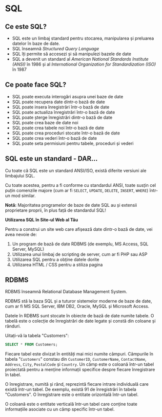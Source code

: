 # SQL

## Ce este SQL?

- SQL este un limbaj standard pentru stocarea, manipularea și preluarea datelor în baze de date.
- SQL înseamnă *Structured Query Language*
- SQL îți permite să accesezi și să manipulezi bazele de date
- SQL a devenit un standard al *American National Standards Institute (ANSI)* în 1986 și al *International Organization for Standardization (ISO)* în 1987

## Ce poate face SQL?

- SQL poate executa interogări asupra unei baze de date
- SQL poate recupera date dintr-o bază de date
- SQL poate insera înregistrări într-o bază de date
- SQL poate actualiza înregistrări într-o bază de date
- SQL poate șterge înregistrări dintr-o bază de date
- SQL poate crea baze de date noi
- SQL poate crea tabele noi într-o bază de date
- SQL poate crea proceduri stocate într-o bază de date
- SQL poate crea vederi într-o bază de date
- SQL poate seta permisiuni pentru tabele, proceduri și vederi

## SQL este un standard - DAR...

Cu toate că SQL este un standard ANSI/ISO, există diferite versiuni ale limbajului SQL.

Cu toate acestea, pentru a fi conforme cu standardul ANSI, toate susțin cel puțin comenzile majore (cum ar fi `SELECT`, `UPDATE`, `DELETE`, `INSERT`, `WHERE`) într-un mod similar.

**Notă:** Majoritatea programelor de baze de date SQL au și extensii proprietare proprii, în plus față de standardul SQL!

**Utilizarea SQL în Site-ul Web al Tău**

Pentru a construi un site web care afișează date dintr-o bază de date, vei avea nevoie de:

1. Un program de bază de date RDBMS (de exemplu, MS Access, SQL Server, MySQL)
2. Utilizarea unui limbaj de scripting de server, cum ar fi PHP sau ASP
3. Utilizarea SQL pentru a obține datele dorite
4. Utilizarea HTML / CSS pentru a stiliza pagina


## RDBMS
RDBMS înseamnă Relational Database Management System.

RDBMS stă la baza SQL și a tuturor sistemelor moderne de baze de date, cum ar fi MS SQL Server, IBM DB2, Oracle, MySQL și Microsoft Access.

Datele în RDBMS sunt stocate în obiecte de bază de date numite tabele. O tabelă este o colecție de înregistrări de date legate și constă din coloane și rânduri.

Uitați-vă la tabela "Customers":

```sql
SELECT * FROM Customers;
```

Fiecare tabel este divizat în entități mai mici numite câmpuri. Câmpurile în tabela "`Customers`" constau din `CustomerID`, `CustomerName`, `ContactName`, `Address`, `City`, `PostalCode` și `Country`. Un câmp este o coloană într-un tabel proiectată pentru a menține informații specifice despre fiecare înregistrare în tabel.

O înregistrare, numită și rând, reprezintă fiecare intrare individuală care există într-un tabel. De exemplu, există 91 de înregistrări în tabela "Customers". O înregistrare este o entitate orizontală într-un tabel.

O coloană este o entitate verticală într-un tabel care conține toate informațiile asociate cu un câmp specific într-un tabel.
